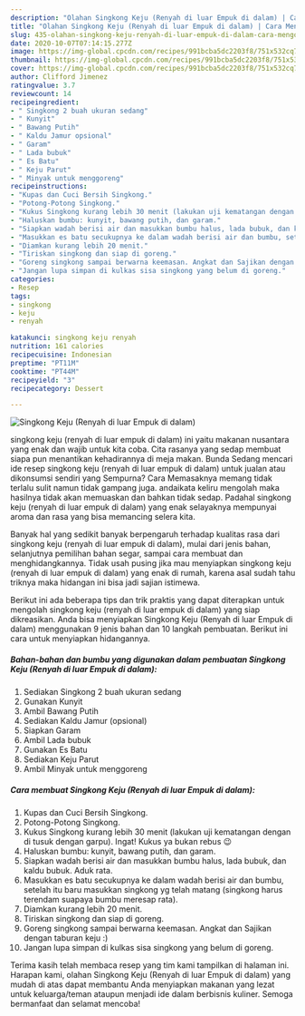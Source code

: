 ```yaml
---
description: "Olahan Singkong Keju (Renyah di luar Empuk di dalam) | Cara Mengolah Singkong Keju (Renyah di luar Empuk di dalam) Yang Bikin Ngiler"
title: "Olahan Singkong Keju (Renyah di luar Empuk di dalam) | Cara Mengolah Singkong Keju (Renyah di luar Empuk di dalam) Yang Bikin Ngiler"
slug: 435-olahan-singkong-keju-renyah-di-luar-empuk-di-dalam-cara-mengolah-singkong-keju-renyah-di-luar-empuk-di-dalam-yang-bikin-ngiler
date: 2020-10-07T07:14:15.277Z
image: https://img-global.cpcdn.com/recipes/991bcba5dc2203f8/751x532cq70/singkong-keju-renyah-di-luar-empuk-di-dalam-foto-resep-utama.jpg
thumbnail: https://img-global.cpcdn.com/recipes/991bcba5dc2203f8/751x532cq70/singkong-keju-renyah-di-luar-empuk-di-dalam-foto-resep-utama.jpg
cover: https://img-global.cpcdn.com/recipes/991bcba5dc2203f8/751x532cq70/singkong-keju-renyah-di-luar-empuk-di-dalam-foto-resep-utama.jpg
author: Clifford Jimenez
ratingvalue: 3.7
reviewcount: 14
recipeingredient:
- " Singkong 2 buah ukuran sedang"
- " Kunyit"
- " Bawang Putih"
- " Kaldu Jamur opsional"
- " Garam"
- " Lada bubuk"
- " Es Batu"
- " Keju Parut"
- " Minyak untuk menggoreng"
recipeinstructions:
- "Kupas dan Cuci Bersih Singkong."
- "Potong-Potong Singkong."
- "Kukus Singkong kurang lebih 30 menit (lakukan uji kematangan dengan di tusuk dengan garpu). Ingat! Kukus ya bukan rebus 😉"
- "Haluskan bumbu: kunyit, bawang putih, dan garam."
- "Siapkan wadah berisi air dan masukkan bumbu halus, lada bubuk, dan kaldu bubuk. Aduk rata."
- "Masukkan es batu secukupnya ke dalam wadah berisi air dan bumbu, setelah itu baru masukkan singkong yg telah matang (singkong harus terendam suapaya bumbu meresap rata)."
- "Diamkan kurang lebih 20 menit."
- "Tiriskan singkong dan siap di goreng."
- "Goreng singkong sampai berwarna keemasan. Angkat dan Sajikan dengan taburan keju :)"
- "Jangan lupa simpan di kulkas sisa singkong yang belum di goreng."
categories:
- Resep
tags:
- singkong
- keju
- renyah

katakunci: singkong keju renyah 
nutrition: 161 calories
recipecuisine: Indonesian
preptime: "PT11M"
cooktime: "PT44M"
recipeyield: "3"
recipecategory: Dessert

---
```



![Singkong Keju (Renyah di luar Empuk di dalam)](https://img-global.cpcdn.com/recipes/991bcba5dc2203f8/751x532cq70/singkong-keju-renyah-di-luar-empuk-di-dalam-foto-resep-utama.jpg)


singkong keju (renyah di luar empuk di dalam) ini yaitu makanan nusantara yang enak dan wajib untuk kita coba. Cita rasanya yang sedap membuat siapa pun menantikan kehadirannya di meja makan.
Bunda Sedang mencari ide resep singkong keju (renyah di luar empuk di dalam) untuk jualan atau dikonsumsi sendiri yang Sempurna? Cara Memasaknya memang tidak terlalu sulit namun tidak gampang juga. andaikata keliru mengolah maka hasilnya tidak akan memuaskan dan bahkan tidak sedap. Padahal singkong keju (renyah di luar empuk di dalam) yang enak selayaknya mempunyai aroma dan rasa yang bisa memancing selera kita.

Banyak hal yang sedikit banyak berpengaruh terhadap kualitas rasa dari singkong keju (renyah di luar empuk di dalam), mulai dari jenis bahan, selanjutnya pemilihan bahan segar, sampai cara membuat dan menghidangkannya. Tidak usah pusing jika mau menyiapkan singkong keju (renyah di luar empuk di dalam) yang enak di rumah, karena asal sudah tahu triknya maka hidangan ini bisa jadi sajian istimewa.




Berikut ini ada beberapa tips dan trik praktis yang dapat diterapkan untuk mengolah singkong keju (renyah di luar empuk di dalam) yang siap dikreasikan. Anda bisa menyiapkan Singkong Keju (Renyah di luar Empuk di dalam) menggunakan 9 jenis bahan dan 10 langkah pembuatan. Berikut ini cara untuk menyiapkan hidangannya.

<!--inarticleads1-->

##### Bahan-bahan dan bumbu yang digunakan dalam pembuatan Singkong Keju (Renyah di luar Empuk di dalam):

1. Sediakan  Singkong 2 buah ukuran sedang
1. Gunakan  Kunyit
1. Ambil  Bawang Putih
1. Sediakan  Kaldu Jamur (opsional)
1. Siapkan  Garam
1. Ambil  Lada bubuk
1. Gunakan  Es Batu
1. Sediakan  Keju Parut
1. Ambil  Minyak untuk menggoreng




<!--inarticleads2-->

##### Cara membuat Singkong Keju (Renyah di luar Empuk di dalam):

1. Kupas dan Cuci Bersih Singkong.
1. Potong-Potong Singkong.
1. Kukus Singkong kurang lebih 30 menit (lakukan uji kematangan dengan di tusuk dengan garpu). Ingat! Kukus ya bukan rebus 😉
1. Haluskan bumbu: kunyit, bawang putih, dan garam.
1. Siapkan wadah berisi air dan masukkan bumbu halus, lada bubuk, dan kaldu bubuk. Aduk rata.
1. Masukkan es batu secukupnya ke dalam wadah berisi air dan bumbu, setelah itu baru masukkan singkong yg telah matang (singkong harus terendam suapaya bumbu meresap rata).
1. Diamkan kurang lebih 20 menit.
1. Tiriskan singkong dan siap di goreng.
1. Goreng singkong sampai berwarna keemasan. Angkat dan Sajikan dengan taburan keju :)
1. Jangan lupa simpan di kulkas sisa singkong yang belum di goreng.




Terima kasih telah membaca resep yang tim kami tampilkan di halaman ini. Harapan kami, olahan Singkong Keju (Renyah di luar Empuk di dalam) yang mudah di atas dapat membantu Anda menyiapkan makanan yang lezat untuk keluarga/teman ataupun menjadi ide dalam berbisnis kuliner. Semoga bermanfaat dan selamat mencoba!
